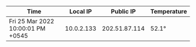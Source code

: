 | Time     | Local IP | Public IP | Temperature |
| ----------- | ----------- | ----------- | ----------- |
| Fri 25 Mar 2022 10:00:01 PM +0545      | 10.0.2.133     | 202.51.87.114  | 52.1° |
